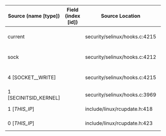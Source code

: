 | Source (name [type])  | Field (index [id])  | Source Location               | Label at Source             |
|-----------------------|---------------------|-------------------------------|-----------------------------|
| current               |                     | security/selinux/hooks.c:4215 | subject, dynamic, external  |
| sock                  |                     | security/selinux/hooks.c:4212 | object, dynamic, input      |
| 4 [SOCKET__WRITE]     |                     | security/selinux/hooks.c:4215 | operation, static, mediator |
| 1 [SECINITSID_KERNEL] |                     | security/selinux/hooks.c:3969 | all, static, mediator       |
| 1 [_THIS_IP_]         |                     | include/linux/rcupdate.h:418  | all, static, external       |
| 0 [_THIS_IP_]         |                     | include/linux/rcupdate.h:423  | all, static, external       |
